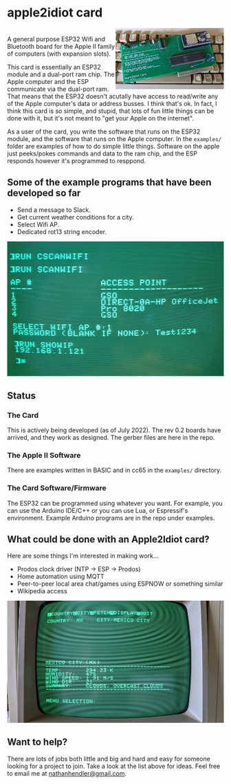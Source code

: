 # apple2idiot card
<img align='right' width='50%' src='https://raw.githubusercontent.com/equant/apple2idiot/main/misc/media/PXL_20210828_225322205.jpg'><br>
A general purpose ESP32 Wifi and Bluetooth board for the Apple II family of
computers (with expansion slots).  

This card is essentially an ESP32 module and a dual-port ram chip.  The Apple
computer and the ESP communicate via the dual-port ram.  That means that the
ESP32 doesn't acutally have access to read/write any of the Apple computer's
data or address busses.  I think that's ok.  In fact, I think this card is so
simple, and stupid, that lots of fun little things can be done with it, but
it's not meant to "get your Apple on the internet".

As a user of the card, you write the software that runs on the ESP32 module,
and the software that runs on the Apple computer.  In the `examples/` folder
are examples of how to do simple little things.  Software on the apple just
peeks/pokes commands and data to the ram chip, and the ESP responds however
it's programmed to resppond.

## Some of the example programs that have been developed so far

* Send a message to Slack.
* Get current weather conditions for a city.
* Select Wifi AP.
* Dedicated rot13 string encoder.

<img src='https://raw.githubusercontent.com/equant/apple2idiot/main/misc/media/PXL_20210903_012330167.jpg'><br>

## Status

### The Card

This is actively being developed (as of July 2022).  The rev 0.2 boards have arrived, and they work as designed.  The gerber files are here in the repo.

### The Apple II Software

There are examples written in BASIC and in cc65 in the `examples/` directory.

### The Card Software/Firmware

The ESP32 can be programmed using whatever you want.  For example, you can use
the Arduino IDE/C++ or you can use Lua, or Espressif's environment.  Example
Arduino programs are in the repo under examples.

## What could be done with an Apple2Idiot card?

Here are some things I'm interested in making work...

* Prodos clock driver (NTP -> ESP -> Prodos)
* Home automation using MQTT
* Peer-to-peer local area chat/games using ESPNOW or something similar
* Wikipedia access

<img src='https://raw.githubusercontent.com/equant/apple2idiot/main/misc/media/PXL_20210921_174006995.jpg'><br>

## Want to help?

There are lots of jobs both little and big and hard and easy for someone
looking for a project to join.  Take a look at the list above for ideas.  Feel
free to email me at nathanhendler@gmail.com.
